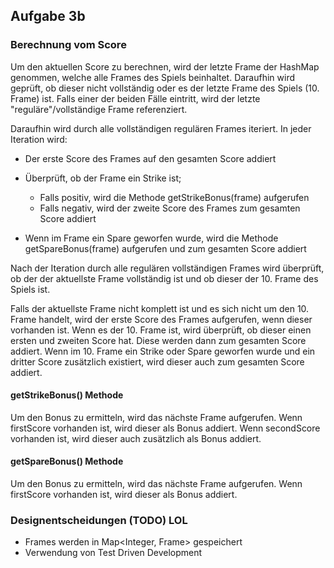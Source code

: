 ## Aufgabe 3b

### Berechnung vom Score

Um den aktuellen Score zu berechnen, wird der letzte Frame der HashMap genommen, welche alle Frames des Spiels beinhaltet. Daraufhin wird geprüft, ob dieser nicht vollständig oder es der letzte Frame des Spiels (10. Frame) ist. Falls einer der beiden Fälle eintritt, wird der letzte "reguläre"/vollständige Frame referenziert.

Daraufhin wird durch alle vollständigen regulären Frames iteriert.
In jeder Iteration wird:

* Der erste Score des Frames auf den gesamten Score addiert
* Überprüft, ob der Frame ein Strike ist; 
    
    * Falls positiv, wird die Methode getStrikeBonus(frame) aufgerufen
    * Falls negativ, wird der zweite Score des Frames zum gesamten Score addiert 
* Wenn im Frame ein Spare geworfen wurde, wird die Methode getSpareBonus(frame) aufgerufen und zum gesamten Score addiert

Nach der Iteration durch alle regulären vollständigen Frames wird überprüft, ob der der aktuellste Frame vollständig ist und ob dieser der 10. Frame des Spiels ist.

Falls der aktuellste Frame nicht komplett ist und es sich nicht um den 10. Frame handelt, wird der erste Score des Frames aufgerufen, wenn dieser vorhanden ist.
Wenn es der 10. Frame ist, wird überprüft, ob dieser einen ersten und zweiten Score hat. Diese werden dann zum gesamten Score addiert. Wenn im 10. Frame ein Strike oder Spare geworfen wurde und ein dritter Score zusätzlich existiert, wird dieser auch zum gesamten Score addiert.

#### getStrikeBonus() Methode

Um den Bonus zu ermitteln, wird das nächste Frame aufgerufen. Wenn firstScore vorhanden ist, wird dieser als Bonus addiert. Wenn secondScore vorhanden ist, wird dieser auch zusätzlich als Bonus addiert.

#### getSpareBonus() Methode

Um den Bonus zu ermitteln, wird das nächste Frame aufgerufen. Wenn firstScore vorhanden ist, wird dieser als Bonus addiert.


### Designentscheidungen (TODO) LOL

* Frames werden in Map<Integer, Frame> gespeichert
* Verwendung von Test Driven Development